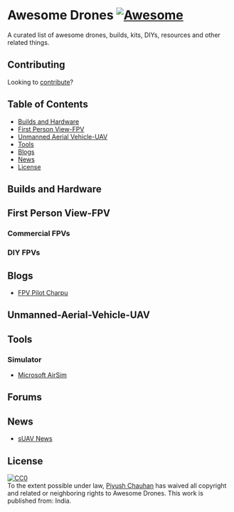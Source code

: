 # Awesome Drones [![Awesome](https://awesome.re/badge.svg)](https://awesome.re)

A curated list of awesome drones, builds, kits, DIYs, resources and other related things.

## Contributing
Looking to [contribute](contributing.md)?

## Table of Contents

* [Builds and Hardware](#Builds-and-Hardware)
* [First Person View-FPV](#First-Person-View-FPV)
* [Unmanned Aerial Vehicle-UAV](#Unmanned-Aerial-Vehicle-UAV)
* [Tools](#Tools)
* [Blogs](#Blogs)
* [News](#News)
* [License](#License)

## Builds and Hardware

## First Person View-FPV
### Commercial FPVs
### DIY FPVs

## Blogs
* [FPV Pilot Charpu](https://www.youtube.com/user/CharpuFPV/videos)

## Unmanned-Aerial-Vehicle-UAV
## Tools
### Simulator
- [Microsoft AirSim](https://github.com/microsoft/AirSim)

## Forums
## News
- [sUAV News](https://www.suasnews.com/)

## License
<p xmlns:dct="http://purl.org/dc/terms/" xmlns:vcard="http://www.w3.org/2001/vcard-rdf/3.0#">
  <a rel="license"
     href="http://creativecommons.org/publicdomain/zero/1.0/">
    <img src="http://i.creativecommons.org/p/zero/1.0/88x31.png" style="border-style: none;" alt="CC0" />
  </a>
  <br />
  To the extent possible under law,
  <a rel="dct:publisher"
     href="https://github.com/piyushchauhan/awesome-drones/">
    <span property="dct:title">Piyush Chauhan</span></a>
  has waived all copyright and related or neighboring rights to
  <span property="dct:title">Awesome Drones</span>.
This work is published from:
<span property="vcard:Country" datatype="dct:ISO3166"
      content="IN" about="https://github.com/piyushchauhan/awesome-drones/">
  India</span>.
</p>

